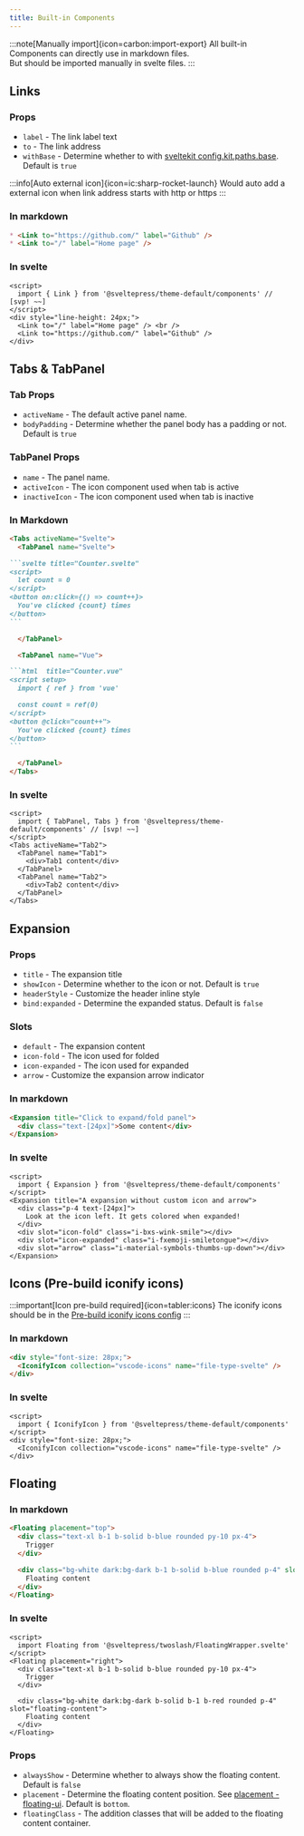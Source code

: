 ```yaml
---
title: Built-in Components
---
```


:::note[Manually import]{icon=carbon:import-export}
All built-in Components can directly use in markdown files.  
But should be imported manually in svelte files. 
:::

## Links

### Props

* `label` - The link label text
* `to` - The link address
* `withBase` - Determine whether to with [sveltekit config.kit.paths.base](https://kit.svelte.dev/docs/modules#$app-paths-base). Default is `true`

:::info[Auto external icon]{icon=ic:sharp-rocket-launch}
Would auto add a external icon when link address starts with http or https
:::

### In markdown

```md live
* <Link to="https://github.com/" label="Github" />  
* <Link to="/" label="Home page" />
```

### In svelte

```svelte live
<script>
  import { Link } from '@sveltepress/theme-default/components' // [svp! ~~]
</script>
<div style="line-height: 24px;">
  <Link to="/" label="Home page" /> <br />
  <Link to="https://github.com/" label="Github" />
</div>
```

## Tabs & TabPanel

### Tab Props

* `activeName` - The default active panel name.
* `bodyPadding` - Determine whether the panel body has a padding or not. Default is `true`

### TabPanel Props

* `name` - The panel name.
* `activeIcon` - The icon component used when tab is active
* `inactiveIcon` - The icon component used when tab is inactive


### In Markdown

````md live
<Tabs activeName="Svelte">
  <TabPanel name="Svelte">

```svelte title="Counter.svelte"
<script>
  let count = 0
</script>
<button on:click={() => count++}>
  You've clicked {count} times
</button>
```

  </TabPanel>

  <TabPanel name="Vue">

```html  title="Counter.vue"
<script setup>
  import { ref } from 'vue'

  const count = ref(0)
</script>
<button @click="count++">
  You've clicked {count} times
</button>
```

  </TabPanel>
</Tabs>
````

### In svelte

```svelte live
<script>
  import { TabPanel, Tabs } from '@sveltepress/theme-default/components' // [svp! ~~]
</script>
<Tabs activeName="Tab2">
  <TabPanel name="Tab1">
    <div>Tab1 content</div>
  </TabPanel>
  <TabPanel name="Tab2">
    <div>Tab2 content</div>
  </TabPanel>
</Tabs>
```

## Expansion

### Props

* `title` - The expansion title
* `showIcon` - Determine whether to the icon or not. Default is `true`
* `headerStyle` - Customize the header inline style
* `bind:expanded` - Determine the expanded status. Default is `false`

### Slots

* `default` - The expansion content
* `icon-fold` - The icon used for folded
* `icon-expanded` - The icon used for expanded
* `arrow` - Customize the expansion arrow indicator

### In markdown

```md live
<Expansion title="Click to expand/fold panel">
  <div class="text-[24px]">Some content</div>
</Expansion>
```
### In svelte

```svelte live
<script>
  import { Expansion } from '@sveltepress/theme-default/components'
</script>
<Expansion title="A expansion without custom icon and arrow">
  <div class="p-4 text-[24px]">
    Look at the icon left. It gets colored when expanded!
  </div>
  <div slot="icon-fold" class="i-bxs-wink-smile"></div>
  <div slot="icon-expanded" class="i-fxemoji-smiletongue"></div>
  <div slot="arrow" class="i-material-symbols-thumbs-up-down"></div>
</Expansion>
```

## Icons (Pre-build iconify icons)

:::important[Icon pre-build required]{icon=tabler:icons}
The iconify icons should be in the [Pre-build iconify icons config](/reference/default-theme/#preBuildIconifyIcons)
:::

### In markdown

```md live
<div style="font-size: 28px;">
  <IconifyIcon collection="vscode-icons" name="file-type-svelte" />
</div>
```

### In svelte

```svelte live
<script>
  import { IconifyIcon } from '@sveltepress/theme-default/components'
</script>
<div style="font-size: 28px;">
  <IconifyIcon collection="vscode-icons" name="file-type-svelte" />
</div>
```

## Floating

### In markdown

```md live
<Floating placement="top">
  <div class="text-xl b-1 b-solid b-blue rounded py-10 px-4">
    Trigger
  </div>

  <div class="bg-white dark:bg-dark b-1 b-solid b-blue rounded p-4" slot="floating-content">
    Floating content
  </div>
</Floating>
```

### In svelte


```svelte live
<script>
  import Floating from '@sveltepress/twoslash/FloatingWrapper.svelte'
</script>
<Floating placement="right">
  <div class="text-xl b-1 b-solid b-blue rounded py-10 px-4">
    Trigger
  </div>

  <div class="bg-white dark:bg-dark b-solid b-1 b-red rounded p-4" slot="floating-content">
    Floating content
  </div>
</Floating>
```

### Props

* `alwaysShow` - Determine whether to always show the floating content. Default is `false`
* `placement` - Determine the floating content position. See [placement - floating-ui](https://floating-ui.com/docs/computePosition#placement). Default is `bottom`.
* `floatingClass` - The addition classes that will be added to the floating content container.